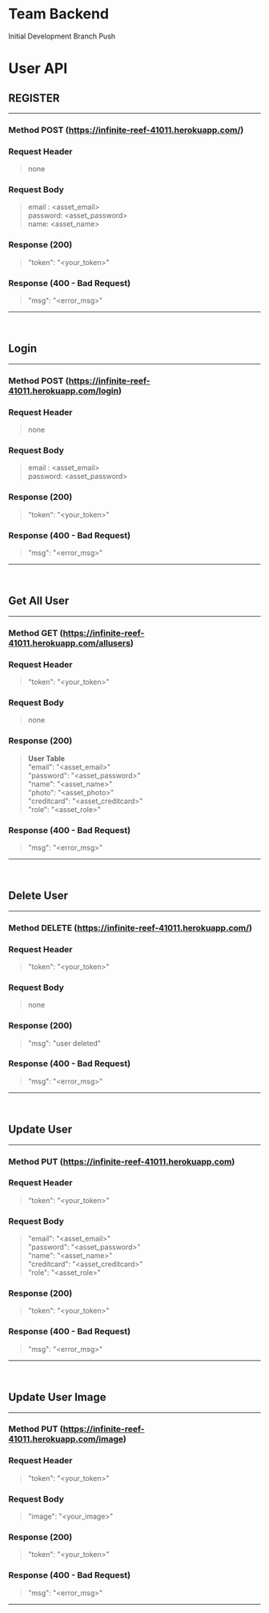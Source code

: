 # Team Backend

Initial Development Branch Push

# User API
## REGISTER
---
### Method POST (https://infinite-reef-41011.herokuapp.com/) 
### Request Header
> none
### Request Body
>email : <asset_email> <br>password: <asset_password> <br>name: <asset_name><br>
### Response (200)
>"token": "<your_token>"
### Response (400 - Bad Request)
>"msg": "<error_msg>"
---
<br>

## Login
---
### Method POST  (https://infinite-reef-41011.herokuapp.com/login)
### Request Header
> none
### Request Body
>email : <asset_email> <br>password: <asset_password>
### Response (200)
>"token": "<your_token>"
### Response (400 - Bad Request)
>"msg": "<error_msg>"
---
<br>

## Get All User
---
### Method GET (https://infinite-reef-41011.herokuapp.com/allusers)
### Request Header
> "token": "<your_token>"
### Request Body
> none
### Response (200)
>**User Table** <br>"email": "<asset_email>"<br> "password": "<asset_password>" <br> "name": "<asset_name>" <br> "photo": "<asset_photo>"<br>"creditcard": "<asset_creditcard>"<br>"role": "<asset_role>"
### Response (400 - Bad Request)
>"msg": "<error_msg>"
---
<br>

## Delete User
---
### Method DELETE (https://infinite-reef-41011.herokuapp.com/)
### Request Header
> "token": "<your_token>"
### Request Body
> none
### Response (200)
>"msg": "user deleted"
### Response (400 - Bad Request)
>"msg": "<error_msg>"
---
<br>

## Update User
---
### Method PUT (https://infinite-reef-41011.herokuapp.com)
### Request Header
> "token": "<your_token>"
### Request Body
> "email": "<asset_email>"<br> "password": "<asset_password>" <br> "name": "<asset_name>" <br> "creditcard": "<asset_creditcard>"<br>"role": "<asset_role>" 
### Response (200)
> "token": "<your_token>"
### Response (400 - Bad Request)
>"msg": "<error_msg>"
---
<br>

## Update User Image
---
### Method PUT (https://infinite-reef-41011.herokuapp.com/image)
### Request Header
> "token": "<your_token>"
### Request Body
> "image": "<your_image>"
### Response (200)
> "token": "<your_token>"
### Response (400 - Bad Request)
>"msg": "<error_msg>"
---
<br>
